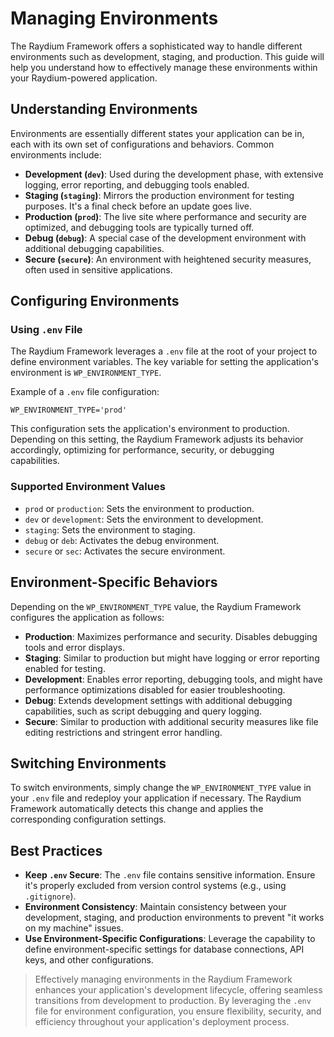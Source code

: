# Managing Environments

The Raydium Framework offers a sophisticated way to handle different environments such as development, staging, and production. This guide will help you understand how to effectively manage these environments within your Raydium-powered application.

## Understanding Environments

Environments are essentially different states your application can be in, each with its own set of configurations and behaviors. Common environments include:

- **Development (`dev`)**: Used during the development phase, with extensive logging, error reporting, and debugging tools enabled.
- **Staging (`staging`)**: Mirrors the production environment for testing purposes. It's a final check before an update goes live.
- **Production (`prod`)**: The live site where performance and security are optimized, and debugging tools are typically turned off.
- **Debug (`debug`)**: A special case of the development environment with additional debugging capabilities.
- **Secure (`secure`)**: An environment with heightened security measures, often used in sensitive applications.

## Configuring Environments

### Using `.env` File

The Raydium Framework leverages a `.env` file at the root of your project to define environment variables. The key variable for setting the application's environment is `WP_ENVIRONMENT_TYPE`.

Example of a `.env` file configuration:

```plaintext
WP_ENVIRONMENT_TYPE='prod'
```

This configuration sets the application's environment to production. Depending on this setting, the Raydium Framework adjusts its behavior accordingly, optimizing for performance, security, or debugging capabilities.

### Supported Environment Values

- `prod` or `production`: Sets the environment to production.
- `dev` or `development`: Sets the environment to development.
- `staging`: Sets the environment to staging.
- `debug` or `deb`: Activates the debug environment.
- `secure` or `sec`: Activates the secure environment.

## Environment-Specific Behaviors

Depending on the `WP_ENVIRONMENT_TYPE` value, the Raydium Framework configures the application as follows:

- **Production**: Maximizes performance and security. Disables debugging tools and error displays.
- **Staging**: Similar to production but might have logging or error reporting enabled for testing.
- **Development**: Enables error reporting, debugging tools, and might have performance optimizations disabled for easier troubleshooting.
- **Debug**: Extends development settings with additional debugging capabilities, such as script debugging and query logging.
- **Secure**: Similar to production with additional security measures like file editing restrictions and stringent error handling.

## Switching Environments

To switch environments, simply change the `WP_ENVIRONMENT_TYPE` value in your `.env` file and redeploy your application if necessary. The Raydium Framework automatically detects this change and applies the corresponding configuration settings.

## Best Practices

- **Keep `.env` Secure**: The `.env` file contains sensitive information. Ensure it's properly excluded from version control systems (e.g., using `.gitignore`).
- **Environment Consistency**: Maintain consistency between your development, staging, and production environments to prevent "it works on my machine" issues.
- **Use Environment-Specific Configurations**: Leverage the capability to define environment-specific settings for database connections, API keys, and other configurations.

> Effectively managing environments in the Raydium Framework enhances your application's development lifecycle, offering seamless transitions from development to production. By leveraging the `.env` file for environment configuration, you ensure flexibility, security, and efficiency throughout your application's deployment process.
